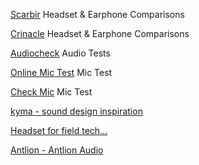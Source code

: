 
[Scarbir](https://www.scarbir.com/)
Headset & Earphone Comparisons

[Crinacle](https://crinacle.com/)
Headset & Earphone Comparisons

[Audiocheck](https://www.audiocheck.net/)
Audio Tests

[Online Mic Test](https://onlinemictest.com/)
Mic Test

[Check Mic](https://webcammictest.com/check-mic.html)
Mic Test

[kyma - sound design inspiration](https://kyma.symbolicsound.com/)

[Headset for field tech...](https://old.reddit.com/r/networking/comments/15k2j6j/headset_for_field_tech/)

[Antlion - Antlion Audio](https://antlionaudio.com/en-ca)
